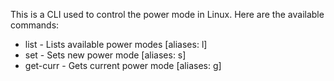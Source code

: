 This is a CLI used to control the power mode in Linux. Here are the available commands:
- list - Lists available power modes [aliases: l]
- set - Sets new power mode [aliases: s]
- get-curr - Gets current power mode [aliases: g]
